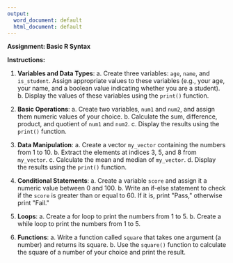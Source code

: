 ```yaml
---
output:
  word_document: default
  html_document: default
---
```


**Assignment: Basic R Syntax**

**Instructions:**

1. **Variables and Data Types**:
   a. Create three variables: `age`, `name`, and `is_student`. Assign appropriate values to these variables (e.g., your age, your name, and a boolean value indicating whether you are a student).
   b. Display the values of these variables using the `print()` function.

2. **Basic Operations**:
   a. Create two variables, `num1` and `num2`, and assign them numeric values of your choice.
   b. Calculate the sum, difference, product, and quotient of `num1` and `num2`.
   c. Display the results using the `print()` function.

3. **Data Manipulation**:
   a. Create a vector `my_vector` containing the numbers from 1 to 10.
   b. Extract the elements at indices 3, 5, and 8 from `my_vector`.
   c. Calculate the mean and median of `my_vector`.
   d. Display the results using the `print()` function.

4. **Conditional Statements**:
   a. Create a variable `score` and assign it a numeric value between 0 and 100.
   b. Write an if-else statement to check if the `score` is greater than or equal to 60. If it is, print "Pass," otherwise print "Fail."

5. **Loops**:
   a. Create a for loop to print the numbers from 1 to 5.
   b. Create a while loop to print the numbers from 1 to 5.

6. **Functions**:
   a. Write a function called `square` that takes one argument (a number) and returns its square.
   b. Use the `square()` function to calculate the square of a number of your choice and print the result.

